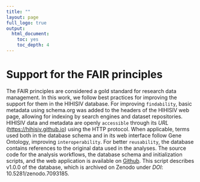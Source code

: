 ```yaml
---
title: ""
layout: page
full_logo: true
output:
  html_document:
    toc: yes
    toc_depth: 4
---
```


# Support for the FAIR principles

The FAIR principles are considered a gold standard for research data management. In this work, we follow best practices for improving the support for them in the HIHISIV database. For improving `findability`, basic metadata using schema.org was added to the headers of the HIHISIV web page, allowing for indexing by search engines and dataset repositories. HIHISIV data and metadata are openly `accessible` through its *URL* (https://hihisiv.github.io) using the HTTP protocol. When applicable, terms used both in the database schema and in its web interface follow Gene Ontology, improving `interoperability`. For better `reusability`, the database contains references to the original data used in the analyses. The source code for the analysis workflows, the database schema and initialization scripts, and the web application is available on [Github](https://github.com/quelopes/hihisiv). This script describes v1.0.0 of the database, which is archived on Zenodo under *DOI*: 10.5281/zenodo.7093185. 












